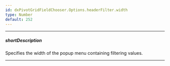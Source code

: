 ```yaml
---
id: dxPivotGridFieldChooser.Options.headerFilter.width
type: Number
default: 252
---
```

---
##### shortDescription
Specifies the width of the popup menu containing filtering values.

---
